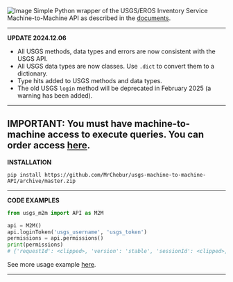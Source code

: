 ![Image](https://repository-images.githubusercontent.com/283676892/ae1b6b80-0d41-11eb-9098-3ebca41f480b)
Simple Python wrapper of the USGS/EROS Inventory Service Machine-to-Machine API as described in the [documents](https://m2m.cr.usgs.gov/api/docs/json/).

----------------------------------------
**UPDATE 2024.12.06**
* All USGS methods, data types and errors are now consistent with the USGS API.
* All USGS data types are now classes. Use `.dict` to convert them to a dictionary.
* Type hits added to USGS methods and data types.
* The old USGS `login` method will be deprecated in February 2025 (a warning has been added).
----------------------------------------
**IMPORTANT**: You must have machine-to-machine access to execute queries. 
You can order access [here](https://ers.cr.usgs.gov/profile/access). 
----------------------------------------
**INSTALLATION**
```
pip install https://github.com/MrChebur/usgs-machine-to-machine-API/archive/master.zip
```
----------------------------------------
**CODE EXAMPLES**
```python
from usgs_m2m import API as M2M

api = M2M()
api.loginToken('usgs_username', 'usgs_token')
permissions = api.permissions()
print(permissions)
# {'requestId': <clipped>, 'version': 'stable', 'sessionId': <clipped>, 'data': ['user', 'download', 'order'], 'errorCode': None, 'errorMessage': None}
```
See more usage example [here](https://github.com/MrChebur/usgs-machine-to-machine-API/blob/master/UsageExample.py). 

----------------------------------------
